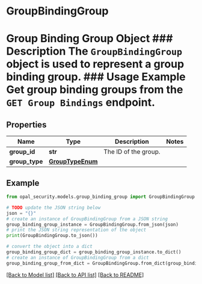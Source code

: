 # GroupBindingGroup

# Group Binding Group Object ### Description The `GroupBindingGroup` object is used to represent a group binding group.  ### Usage Example Get group binding groups from the `GET Group Bindings` endpoint.

## Properties

Name | Type | Description | Notes
------------ | ------------- | ------------- | -------------
**group_id** | **str** | The ID of the group. | 
**group_type** | [**GroupTypeEnum**](GroupTypeEnum.md) |  | 

## Example

```python
from opal_security.models.group_binding_group import GroupBindingGroup

# TODO update the JSON string below
json = "{}"
# create an instance of GroupBindingGroup from a JSON string
group_binding_group_instance = GroupBindingGroup.from_json(json)
# print the JSON string representation of the object
print(GroupBindingGroup.to_json())

# convert the object into a dict
group_binding_group_dict = group_binding_group_instance.to_dict()
# create an instance of GroupBindingGroup from a dict
group_binding_group_from_dict = GroupBindingGroup.from_dict(group_binding_group_dict)
```
[[Back to Model list]](../README.md#documentation-for-models) [[Back to API list]](../README.md#documentation-for-api-endpoints) [[Back to README]](../README.md)


